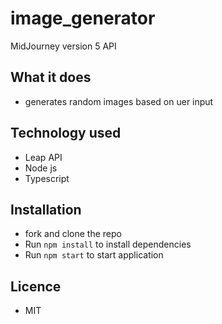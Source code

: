 # image_generator
MidJourney version 5 API

## What it does
- generates random images based on uer input

## Technology used
- Leap API
- Node js
- Typescript

## Installation
- fork and clone the repo
- Run `npm install` to install dependencies
- Run `npm start` to start application

## Licence
- MIT
